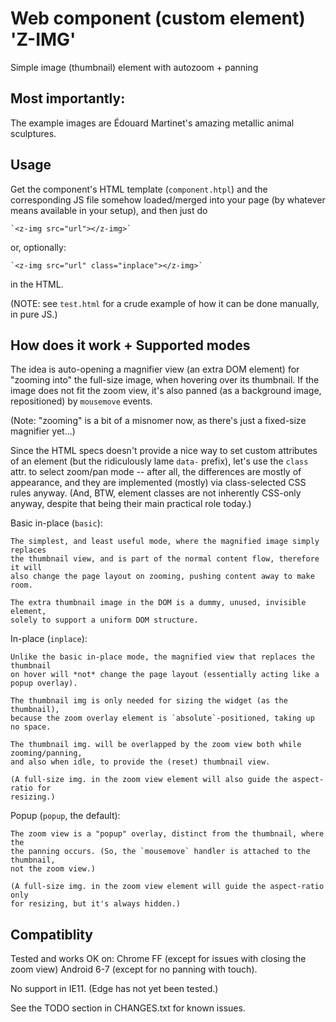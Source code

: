 Web component (custom element) 'Z-IMG'
======================================

Simple image (thumbnail) element with autozoom + panning


Most importantly:
-----------------

The example images are Édouard Martinet's amazing metallic animal sculptures.


Usage
-----

Get the component's HTML template (`component.htpl`) and the corresponding JS file
somehow loaded/merged into your page (by whatever means available in your setup),
and then just do

	`<z-img src="url"></z-img>`

or, optionally:

	`<z-img src="url" class="inplace"></z-img>`

in the HTML.

(NOTE: see `test.html` for a crude example of how it can be done manually, in pure JS.)


How does it work + Supported modes
----------------------------------

The idea is auto-opening a magnifier view (an extra DOM element) for "zooming into"
the full-size image, when hovering over its thumbnail. If the image does not fit the
zoom view, it's also panned (as a background image, repositioned) by `mousemove`
events.

(Note: "zooming" is a bit of a misnomer now, as there's just a fixed-size magnifier
yet...)

Since the HTML specs doesn't provide a nice way to set custom attributes of an
element (but the ridiculously lame `data-` prefix), let's use the `class` attr.
to select zoom/pan mode -- after all, the differences are mostly of appearance,
and they are implemented (mostly) via class-selected CSS rules anyway. (And, BTW,
element classes are not inherently CSS-only anyway, despite that being their main
practical role today.)

Basic in-place (`basic`):

	The simplest, and least useful mode, where the magnified image simply replaces
	the thumbnail view, and is part of the normal content flow, therefore it will
	also change the page layout on zooming, pushing content away to make room.

	The extra thumbnail image in the DOM is a dummy, unused, invisible element,
	solely to support a uniform DOM structure.
	

In-place (`inplace`):

	Unlike the basic in-place mode, the magnified view that replaces the thumbnail
	on hover will *not* change the page layout (essentially acting like a popup overlay).

	The thumbnail img is only needed for sizing the widget (as the thumbnail),
	because the zoom overlay element is `absolute`-positioned, taking up no space.
	
	The thumbnail img. will be overlapped by the zoom view both while zooming/panning,
	and also when idle, to provide the (reset) thumbnail view.
	
	(A full-size img. in the zoom view element will also guide the aspect-ratio for
	resizing.)

Popup (`popup`, the default):

	The zoom view is a "popup" overlay, distinct from the thumbnail, where the
	the panning occurs. (So, the `mousemove` handler is attached to the thumbnail,
	not the zoom view.)

	(A full-size img. in the zoom view element will guide the aspect-ratio only
	for resizing, but it's always hidden.)


Compatiblity
------------

Tested and works OK on:
	Chrome
	FF (except for issues with closing the zoom view)
	Android 6-7 (except for no panning with touch).

No support in IE11. (Edge has not yet been tested.)
 
See the TODO section in CHANGES.txt for known issues.

